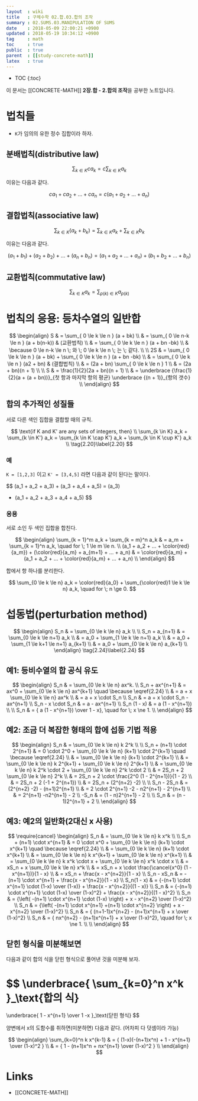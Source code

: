 ```yaml
---
layout  : wiki
title   : 구체수학 02.합.03.합의 조작
summary : 02.SUMS.03.MANIPULATION OF SUMS
date    : 2018-05-09 22:00:21 +0900
updated : 2018-05-19 10:34:12 +0900
tag     : math
toc     : true
public  : true
parent  : [[study-concrete-math]]
latex   : true
---
```

* TOC
{:toc}

이 문서는 [[CONCRETE-MATH]] **2장.합 - 2.합의 조작**을 공부한 노트입니다.

# 법칙들

* `K`가 임의의 유한 정수 집합이라 하자.

## 분배법칙(distributive law)

$$
\sum_{k \in K} c a_k = c \sum_{k \in K} a_k
$$

이유는 다음과 같다.

$$
ca_1 + ca_2 + ... + ca_n = c ( a_1 + a_2 + ... + a_n )
$$

## 결합법칙(associative law)

$$
\sum_{k \in K} (a_k + b_k) = \sum_{k \in K} a_k + \sum_{k \in K} b_k
$$

이유는 다음과 같다.

$$
(a_1 + b_1) + (a_2 + b_2) + ... + (a_n + b_n)
= (a_1 + a_2 + ... + a_n) + (b_1 + b_2 + ... + b_n)
$$

## 교환법칙(commutative law)

$$
\sum_{k \in K} a_k = \sum_{p(k) \in K} a_{p(k)}
$$


# 법칙의 응용: 등차수열의 일반합

$$
\begin{align}
S   & = \sum_{ 0 \le k \le n } (a + bk) \\
    & = \sum_{ 0 \le n-k \le n } (a + b(n-k)) & (교환법칙) \\
    & = \sum_{ 0 \le k \le n } (a + bn -bk) \\
    & \because 0 \le n-k \le n \; 와 \; 0 \le k \le n \; 는 \; 같다. \\
\\
2S  & = \sum_{ 0 \le k \le n } (a + bk) + \sum_{ 0 \le k \le n } (a + bn -bk) \\
    & = \sum_{ 0 \le k \le n } (a2 + bn) & (결합법칙) \\
    & = (2a + bn) \sum_{ 0 \le k \le n } 1 \\
    & = (2a + bn)(n + 1) \\
\\
S   & = \frac{1}{2}(2a + bn)(n + 1) \\
    & = \underbrace
            {\frac{1}{2}(a + (a + bn))}_{첫 항과 마지막 항의 평균}
        \underbrace
            {(n + 1)}_{항의 갯수} \\
\end{align}
$$


## 합의 추가적인 성질들

서로 다른 색인 집합을 결합할 때의 규칙.

$$
\text{if K and K' are any sets of integers, then} \\
    \sum_{k \in K} a_k         + \sum_{k \in K'} a_k
  = \sum_{k \in K \cap K'} a_k + \sum_{k \in K \cup K'} a_k \\
\tag{2.20}\label{2.20}
$$

### 예

`K = [1,2,3]` 이고 `K' = [3,4,5]` 라면 다음과 같이 된다는 말이다.

$$
(a_1 + a_2 + a_3) + (a_3 + a_4 + a_5)
= (a_3)
+ (a_1 + a_2 + a_3 + a_4 + a_5)
$$

### 응용

서로 소인 두 색인 집합을 합친다.

$$
\begin{align}
\sum_{k = 1}^m a_k + \sum_{k = m}^n a_k
    & = a_m + \sum_{k = 1}^n a_k, \quad for \; 1 \le m \le n. \\
(a_1 + a_2 + ... + \color{red}{a_m}) + (\color{red}{a_m} + a_{m+1} + ... + a_n)
    & = \color{red}{a_m} + (a_1 + a_2 + ... + \color{red}{a_m} + ... + a_n)
\\
\end{align}
$$

합에서 항 하나를 분리한다.

$$
\sum_{0 \le k \le n} a_k = \color{red}{a_0} + \sum_{\color{red}1 \le k \le n} a_k, \quad for \; n \ge 0.
$$

# 섭동법(perturbation method)

$$
\begin{align}
S_n
    & = \sum_{0 \le k \le n} a_k \\
\\
S_n + a_{n+1}
    & = \sum_{0 \le k \le n+1} a_k \\
    & = a_0 + \sum_{1 \le k \le n+1} a_k \\
    & = a_0 + \sum_{1 \le k+1 \le n+1} a_{k+1} \\
    & = a_0 + \sum_{0 \le k \le n} a_{k+1} \\
\end{align}
\tag{2.24}\label{2.24}
$$

## 예1: 등비수열의 합 공식 유도

$$
\begin{align}
S_n & = \sum_{0 \le k \le n} ax^k. \\
S_n + ax^{n+1}
    & = ax^0 + \sum_{0 \le k \le n} ax^{k+1} \quad \because \eqref{2.24} \\
    & = a + x \sum_{0 \le k \le n} ax^k \\
    & = a + x \cdot S_n \\
S_n & = a + x \cdot S_n - ax^{n+1} \\
S_n - x \cdot S_n & = a - ax^{n+1} \\
S_n (1 - x) & = a (1 - x^{n+1}) \\
\\
S_n & = { a (1 - x^{n+1}) \over 1 - x}, \quad for \; x \ne 1. \\
\end{align}
$$

## 예2: 조금 더 복잡한 형태의 합에 섭동 기법 적용

$$
\begin{align}
S_n & = \sum_{0 \le k \le n} k 2^k \\
\\
S_n + (n+1) \cdot 2^{n+1}
    & = 0 \cdot 2^0 + \sum_{0 \le k \le n} (k+1) \cdot 2^{k+1} \quad \because \eqref{2.24} \\
    & = \sum_{0 \le k \le n} (k+1) \cdot 2^{k+1} \\
    & = \sum_{0 \le k \le n} k 2^{k+1} + \sum_{0 \le k \le n} 2^{k+1} \\
    & = \sum_{0 \le k \le n} k 2^k \cdot 2 + \sum_{0 \le k \le n} 2^k \cdot 2 \\
    & = 2S_n + 2 \sum_{0 \le k \le n} 2^k \\
    & = 2S_n + 2 \cdot \frac{2^0 (1 - 2^{n+1})}{1 - 2} \\
    & = 2S_n + 2 (-1 + 2^{n+1}) \\
    & = 2S_n + (2^{n+2} -2) \\
    \\
S_n - 2S_n
    & = (2^{n+2} -2) - (n+1)2^{n+1} \\
    & = 2 \cdot 2^{n+1} -2 - n2^{n+1} - 2^{n+1} \\
    & = 2^{n+1} -n2^{n+1} - 2 \\
-S_n & = (1 - n)2^{n+1} - 2 \\
\\
S_n & = (n - 1)2^{n+1} + 2 \\
\end{align}
$$

## 예3: 예2의 일반화(2대신 x 사용)

$$
\require{cancel}
\begin{align}
S_n & = \sum_{0 \le k \le n} k x^k \\
\\
S_n + (n+1) \cdot x^{n+1}
    & = 0 \cdot x^0 + \sum_{0 \le k \le n} (k+1) \cdot x^{k+1} \quad \because \eqref{2.24} \\
    & = \sum_{0 \le k \le n} (k+1) \cdot x^{k+1} \\
    & = \sum_{0 \le k \le n} k x^{k+1} + \sum_{0 \le k \le n} x^{k+1} \\
    & = \sum_{0 \le k \le n} k x^k \cdot x + \sum_{0 \le k \le n} x^k \cdot x \\
    & = xS_n + x \sum_{0 \le k \le n} x^k \\
    & = xS_n + x \cdot \frac{\cancel{x^0} (1 - x^{n+1})}{1 - x} \\
    & = xS_n + \frac{x - x^{n+2}}{1 - x} \\
S_n - xS_n
    & = - (n+1) \cdot x^{n+1} + \frac{x - x^{n+2}}{1 - x} \\
S_n(1 - x)
    & = {-(n+1) \cdot x^{n+1} \cdot (1-x) \over (1-x)} + \frac{x - x^{n+2}}{(1 - x)} \\
S_n & = {-(n+1) \cdot x^{n+1} \cdot (1-x) \over (1-x)^2} + \frac{x - x^{n+2}}{(1 - x)^2} \\
S_n & = {\left( -(n+1) \cdot x^{n+1} \cdot (1-x) \right) + x - x^{n+2} \over (1-x)^2} \\
S_n & = {\left( -(n+1) \cdot x^{n+1} +(n+1) \cdot x^{n+2} \right) + x - x^{n+2} \over (1-x)^2} \\
S_n & = { (n+1-1)x^{n+2} - (n+1)x^{n+1} + x \over (1-x)^2} \\
S_n & = { nx^{n+2} - (n+1)x^{n+1} + x \over (1-x)^2}, \quad for \; x \ne 1. \\
\\
\end{align}
$$

## 닫힌 형식을 미분해보면

다음과 같이 합의 식을 닫힌 형식으로 풀어낸 것을 미분해 보자.

$$
\underbrace{ \sum_{k=0}^n x^k }_\text{합의 식}
=
\underbrace{ 1 - x^{n+1} \over 1 -x }_\text{닫힌 형식}
$$

양변에서 x의 도함수를 취하면(미분하면) 다음과 같다. (어차피 다 덧셈이라 가능)

$$
\begin{align}
\sum_{k=0}^n k x^{k-1}
    & = { (1-x)(-(n+1)x^n) + 1 - x^{n+1} \over (1-x)^2 } \\
    & = { 1 - (n+1)x^n + nx^{n+1} \over (1-x)^2 } \\
\end{align}
$$


# Links

* [[CONCRETE-MATH]]
